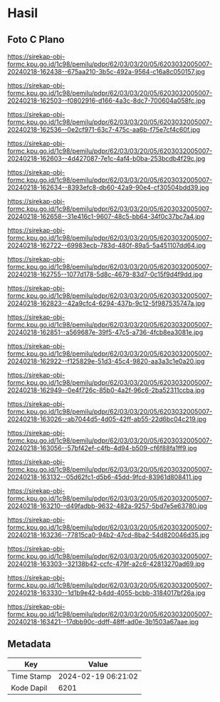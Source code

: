 # Hasil

## Foto C Plano

https://sirekap-obj-formc.kpu.go.id/1c98/pemilu/pdpr/62/03/03/20/05/6203032005007-20240218-162438--675aa210-3b5c-492a-9564-c16a8c050157.jpg

https://sirekap-obj-formc.kpu.go.id/1c98/pemilu/pdpr/62/03/03/20/05/6203032005007-20240218-162503--f0802916-d166-4a3c-8dc7-700604a058fc.jpg

https://sirekap-obj-formc.kpu.go.id/1c98/pemilu/pdpr/62/03/03/20/05/6203032005007-20240218-162536--0e2cf971-63c7-475c-aa6b-f75e7cf4c60f.jpg

https://sirekap-obj-formc.kpu.go.id/1c98/pemilu/pdpr/62/03/03/20/05/6203032005007-20240218-162603--4d427087-7e1c-4af4-b0ba-253bcdb4f29c.jpg

https://sirekap-obj-formc.kpu.go.id/1c98/pemilu/pdpr/62/03/03/20/05/6203032005007-20240218-162634--8393efc8-db60-42a9-90e4-cf30504bdd39.jpg

https://sirekap-obj-formc.kpu.go.id/1c98/pemilu/pdpr/62/03/03/20/05/6203032005007-20240218-162658--31e416c1-9607-48c5-bb64-34f0c37bc7a4.jpg

https://sirekap-obj-formc.kpu.go.id/1c98/pemilu/pdpr/62/03/03/20/05/6203032005007-20240218-162722--69983ecb-783d-480f-89a5-5a451107dd64.jpg

https://sirekap-obj-formc.kpu.go.id/1c98/pemilu/pdpr/62/03/03/20/05/6203032005007-20240218-162755--1077d178-5d8c-4679-83d7-0c15f9d4f9dd.jpg

https://sirekap-obj-formc.kpu.go.id/1c98/pemilu/pdpr/62/03/03/20/05/6203032005007-20240218-162823--42a9cfc4-6294-437b-9c12-5f987535747a.jpg

https://sirekap-obj-formc.kpu.go.id/1c98/pemilu/pdpr/62/03/03/20/05/6203032005007-20240218-162851--a569687e-39f5-47c5-a736-4fcb8ea3081e.jpg

https://sirekap-obj-formc.kpu.go.id/1c98/pemilu/pdpr/62/03/03/20/05/6203032005007-20240218-162922--f125829e-51d3-45c4-9820-aa3a3c1e0a20.jpg

https://sirekap-obj-formc.kpu.go.id/1c98/pemilu/pdpr/62/03/03/20/05/6203032005007-20240218-162949--0e4f726c-85b0-4a2f-96c6-2ba52311ccba.jpg

https://sirekap-obj-formc.kpu.go.id/1c98/pemilu/pdpr/62/03/03/20/05/6203032005007-20240218-163026--ab7044d5-4d05-42ff-ab55-22d6bc04c219.jpg

https://sirekap-obj-formc.kpu.go.id/1c98/pemilu/pdpr/62/03/03/20/05/6203032005007-20240218-163056--57bf42ef-c4fb-4d94-b509-cf6f88fa1ff9.jpg

https://sirekap-obj-formc.kpu.go.id/1c98/pemilu/pdpr/62/03/03/20/05/6203032005007-20240218-163132--05d62fc1-d5b6-45dd-9fcd-83961d808411.jpg

https://sirekap-obj-formc.kpu.go.id/1c98/pemilu/pdpr/62/03/03/20/05/6203032005007-20240218-163210--d49fadbb-9632-482a-9257-5bd7e5e63780.jpg

https://sirekap-obj-formc.kpu.go.id/1c98/pemilu/pdpr/62/03/03/20/05/6203032005007-20240218-163236--77815ca0-94b2-47cd-8ba2-54d820046d35.jpg

https://sirekap-obj-formc.kpu.go.id/1c98/pemilu/pdpr/62/03/03/20/05/6203032005007-20240218-163303--32138b42-ccfc-479f-a2c6-42813270ad69.jpg

https://sirekap-obj-formc.kpu.go.id/1c98/pemilu/pdpr/62/03/03/20/05/6203032005007-20240218-163330--1d1b9e42-b4dd-4055-bcbb-3184017bf26a.jpg

https://sirekap-obj-formc.kpu.go.id/1c98/pemilu/pdpr/62/03/03/20/05/6203032005007-20240218-163421--17dbb90c-ddff-48ff-ad0e-3b1503a67aae.jpg


## Metadata

| Key        | Value               |
| ---------- | ------------------- |
| Time Stamp | 2024-02-19 06:21:02 |
| Kode Dapil | 6201                |



